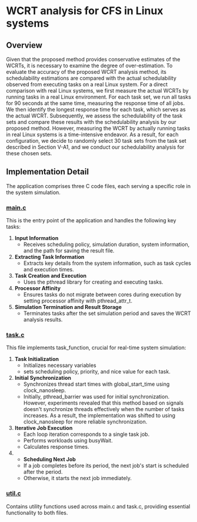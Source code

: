 # WCRT analysis for CFS in Linux systems

## Overview

Given that the proposed method provides conservative estimates of the WCRTs, it is necessary to examine the degree of over-estimation. To evaluate the accuracy of the proposed WCRT analysis method, its schedulability estimations are compared with the actual schedulability observed from executing tasks on a real Linux system. For a direct comparison with real Linux systems, we first measure the actual WCRTs by running tasks in a real Linux environment. For each task set, we run all tasks for 90 seconds at the same time, measuring the response time of all jobs. We then identify the longest response time for each task, which serves as the actual WCRT. Subsequently, we assess the schedulability of the task sets and compare these results with the schedulability analysis by our proposed method. However, measuring the WCRT by actually running tasks in real Linux systems is a time-intensive endeavor. As a result, for each configuration, we decide to randomly select 30 task sets from the task set described in Section V-A1, and we conduct our schedulability analysis for these chosen sets.

## Implementation Detail
The application comprises three C code files, each serving a specific role in the system simulation.

### [main.c](./real_linux_application/app/src/main.c)
This is the entry point of the application and handles the following key tasks:

1. **Input Information**
    - Receives scheduling policy, simulation duration, system information, and the path for saving the result file.
2. **Extracting Task Information**
    - Extracts key details from the system information, such as task cycles and execution times.
3. **Task Creation and Execution**
    - Uses the pthread library for creating and executing tasks.
4. **Processor Affinity**
    - Ensures tasks do not migrate between cores during execution by setting processor affinity with pthread_attr_t.
5. **Simulation Termination and Result Storage**
    - Terminates tasks after the set simulation period and saves the WCRT analysis results.

### [task.c](./real_linux_application/app/src/task.c)
This file implements task_function, crucial for real-time system simulation:

1. **Task Initialization**
    - Initializes necessary variables
    - sets scheduling policy, priority, and nice value for each task.
2. **Initial Synchronization**
    - Synchronizes thread start times with global_start_time using clock_nanosleep.
    - Initially, pthread_barrier was used for initial synchronization. However, experiments revealed that this method based on signals doesn't synchronize threads effectively when the number of tasks increases. As a result, the implementation was shifted to using clock_nanosleep for more reliable synchronization.
3. **Iterative Job Execution**
    - Each loop iteration corresponds to a single task job.
    - Performs workloads using busyWait.
    - Calculates response times.
4. * **Scheduling Next Job**
    - If a job completes before its period, the next job's start is scheduled after the period.
    - Otherwise, it starts the next job immediately.

### [util.c](./real_linux_application/app/src/util.c)
Contains utility functions used across main.c and task.c, providing essential functionality to both files.